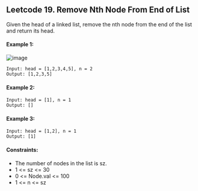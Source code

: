 ## Leetcode 19. Remove Nth Node From End of List
Given the head of a linked list, remove the nth node from the end of the list and return its head.
#### Example 1:
![image](https://user-images.githubusercontent.com/108012653/196653489-0127a872-58b0-4ae4-88ad-4a5689e5066f.png)
```
Input: head = [1,2,3,4,5], n = 2
Output: [1,2,3,5]
```
#### Example 2:
```
Input: head = [1], n = 1
Output: []
```
#### Example 3:
```
Input: head = [1,2], n = 1
Output: [1]
 ```

#### Constraints:

- The number of nodes in the list is sz.
- 1 <= sz <= 30
- 0 <= Node.val <= 100
- 1 <= n <= sz
